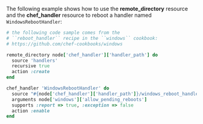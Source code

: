 The following example shows how to use the **remote_directory**
resource and the **chef_handler** resource to reboot a handler named
`WindowsRebootHandler`:

``` ruby
# the following code sample comes from the
# ``reboot_handler`` recipe in the ``windows`` cookbook:
# https://github.com/chef-cookbooks/windows

remote_directory node['chef_handler']['handler_path'] do
  source 'handlers'
  recursive true
  action :create
end

chef_handler 'WindowsRebootHandler' do
  source "#{node['chef_handler']['handler_path']}/windows_reboot_handler.rb"
  arguments node['windows']['allow_pending_reboots']
  supports :report => true, :exception => false
  action :enable
end
```